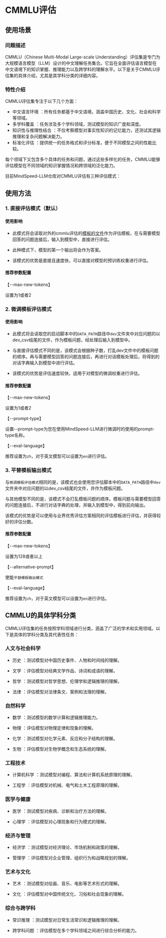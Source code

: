 # CMMLU评估

## 使用场景

### 问题描述
CMMLU（Chinese Multi-Modal Large-scale Understanding）评估集是专门为大规模语言模型（LLM）设计的中文理解任务集合。它旨在全面评估语言模型在中文语境下的知识掌握、推理能力以及跨学科的理解水平。以下是关于CMMLU评估集的具体介绍，尤其是其学科分类的详细内容。

### 特性介绍
CMMLU评估集专注于以下几个方面：
 - 中文语言环境 ：所有任务都基于中文语境，涵盖中国历史、文化、社会和科学等领域。
 - 多学科覆盖 ：任务涉及多个学科领域，测试模型的知识广度和深度。
 - 知识性与推理性结合 ：不仅考察模型对事实性知识的记忆能力，还测试其逻辑推理和复杂问题解决能力。
 - 标准化评估 ：提供统一的任务格式和评分标准，便于不同模型之间的性能比较。

每个领域下又包含多个具体的任务和问题，通过这些多样化的任务，CMMLU能够评估模型在不同领域的知识掌握情况和跨领域的泛化能力。


目前MindSpeed-LLM仓库对CMMLU评估有三种评估模式：

## 使用方法

### 1. 直接评估模式（默认）

#### 使用影响

 - 此模式将会读取对外的cmmlu评估的[模板的文件](../../mindspeed_llm/tasks/evaluation/eval_impl/fewshot_template/cmmlu_5shot_template.json)作为评估模板，在与需要模型回答的问题连接后，输入到模型中，直接进行评估。

 - 此种模式下，模型的第一个输出将会作为答案。

 - 该模式的优势是直接且速度快，可以直接对模型的预训练权重进行评估。

#### 推荐参数配置

【--max-new-tokens】

设置为1或者2

### 2. 微调模板评估模式

#### 使用影响

 - 此模式将会读取您的启动脚本中的`DATA_PATH`路径中`dev`文件夹中对应问题的以dev_csv结尾的文件，作为模板问题，经处理后输入到模型中。

 - 与直接评估模式不同的是，该模式会根据种子数，打乱dev文件中的模板问题的顺序。再与需要模型回答的问题连接后，再进行对话模板处理后，将得到的对话字典输入到模型中进行评估。

 - 该模式的优势是评估速度较快，适用于对模型的微调权重进行评估。

#### 推荐参数配置

【--max-new-tokens】

设置为1或者2

【--prompt-type】

设置--prompt-type为您在使用MindSpeed-LLM进行微调时的使用的prompt-type名称。

【--eval-language】

推荐设置为`zh`，对于英文模型可以设置为`en`进行评估。

### 3. 平替模板输出模式

与`微调模板评估模式`相同的是，该模式也会使用您评估脚本中的`DATA_PATH`路径中`dev`文件夹中对应问题的以dev_csv结尾的文件，并作为模板问题。

与其他模型不同的是，该模式不会打乱模板问题的顺序。模板问题与需要模型回答的问题连接后，不进行对话字典的处理，并输入到模型中，得到前向输出。

该模式的优势是可以使用与业界优秀评估方案相同的评估模板进行评估，并获得较好的评估分数。

#### 推荐参数配置

【--max-new-tokens】

设置为128或者以上

【--alternative-prompt】

使能`平替模板输出模式`

【--eval-language】

推荐设置为`zh`，对于英文模型可以设置为`en`进行评估。

## CMMLU的具体学科分类

CMMLU评估集的任务按照学科领域进行分类，涵盖了广泛的学术和实用领域。以下是具体的学科分类及其代表性任务：

### 人文与社会科学
 - 历史 ：测试模型对中国历史事件、人物和时间线的理解。

 - 文学 ：评估模型对经典文学作品、诗词和成语的理解。

 - 哲学 ：测试模型对哲学思想、伦理学和逻辑推理的理解。

 - 法律 ：评估模型对法律条文、案例和法理的理解。
### 自然科学
 - 数学 ：测试模型的数学计算和逻辑推理能力。

 - 物理 ：评估模型对物理定律和现象的理解。

 - 化学 ：测试模型对化学元素、反应和分子结构的理解。

 - 生物 ：评估模型对生物学概念和生态系统的理解。
### 工程技术
 - 计算机科学 ：测试模型对编程、算法和计算机系统原理的理解。

 - 工程学 ：评估模型对机械、电气和土木工程原理的理解。
### 医学与健康
 - 医学 ：测试模型对疾病、诊断和治疗方法的理解。

 - 心理学 ：评估模型对心理现象和行为模式的理解。
### 经济与管理
 - 经济学 ：测试模型对经济理论、市场机制和政策的理解。

 - 管理学 ：评估模型对企业管理、组织行为和战略规划的理解。
### 艺术与文化
 - 艺术 ：测试模型对绘画、音乐、电影等艺术形式的理解。

 - 文化 ：评估模型对中国传统文化、习俗和社会现象的理解。
### 综合与跨学科
 - 常识推理 ：测试模型对日常生活常识和逻辑推理的理解。

 - 跨学科问题 ：评估模型在多个学科领域之间进行综合分析的能力。